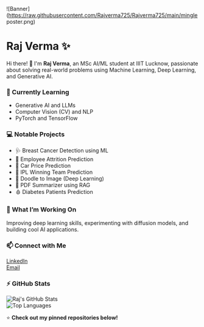 ![Banner](https://raw.githubusercontent.com/Rajverma725/Rajverma725/main/mingle poster.png)

# Raj Verma ✨

Hi there! 👋 I'm **Raj Verma**, an MSc AI/ML student at IIIT Lucknow, passionate about solving real-world problems using Machine Learning, Deep Learning, and Generative AI.

### 🌱 Currently Learning
- Generative AI and LLMs
- Computer Vision (CV) and NLP
- PyTorch and TensorFlow

### 💻 Notable Projects
- 🩺 Breast Cancer Detection using ML
- 🏢 Employee Attrition Prediction
- 🚗 Car Price Prediction
- 🏏 IPL Winning Team Prediction
- 🎨 Doodle to Image (Deep Learning)
- 📄 PDF Summarizer using RAG
- 🩸 Diabetes Patients Prediction

### 🚀 What I’m Working On
Improving deep learning skills, experimenting with diffusion models, and building cool AI applications.

### 📫 Connect with Me
[LinkedIn](https://www.linkedin.com/in/raj72626)  
[Email](mailto:rajverma.iiitlucknow@gmail.com)

### ⚡ GitHub Stats
![Raj's GitHub Stats](https://github-readme-stats.vercel.app/api?username=Rajverma725&show_icons=true&theme=radical)  
![Top Languages](https://github-readme-stats.vercel.app/api/top-langs/?username=Rajverma725&layout=compact&theme=radical)

⭐ **Check out my pinned repositories below!**
